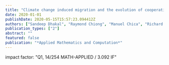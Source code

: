 ```yaml
---
title: "Climate change induced migration and the evolution of cooperation"
date: 2020-01-01
publishDate: 2020-05-15T15:57:23.094412Z
authors: ["Sandeep Dhakal", "Raymond Chiong", "Manuel Chica", "Richard H. Middleton"]
publication_types: ["2"]
abstract: ""
featured: false
publication: "*Applied Mathematics and Computation*"
---
```


impact factor: "Q1, 14/254 MATH-APPLIED / 3.092 IF"